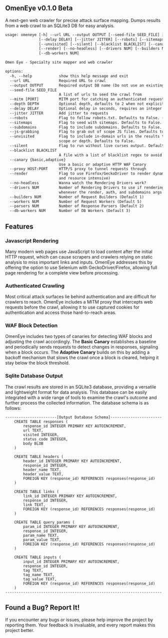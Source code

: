 ## OmenEye v0.1.0 Beta

A next-gen web crawler for precise attack surface mapping. Dumps results from a web crawl to an SQLite3 DB for easy analysis.


```txt
usage: omeneye [-h] --url URL --output OUTPUT [--seed-file SEED_FILE] [--mitm [PORT]] [--depth DEPTH]
               [--delay DELAY] [--jitter JITTER] [--robots] [--sitemaps] [--subdomains] [--js-grabbing]
               [--unvisited] [--silent] [--blacklist BLACKLIST] [--canary {basic,adaptive}] [--proxy HOST:PORT]
               [--render] [--no-headless] [--drivers NUM] [--builders NUM] [--workers NUM] [--parsers NUM]
               [--db-workers NUM]

Omen Eye - Specialty site mapper and web crawler

options:
  -h, --help            show this help message and exit
  --url URL             Required URL to crawl
  --output OUTPUT       Required output DB name (Do not use an existing DB)
  --seed-file SEED_FILE
                        A list of urls to seed the crawl from
  --mitm [PORT]         MITM port for catching an authenticated request for authed crawls (Default 8080 if used)
  --depth DEPTH         Optional depth, defaults to 2 when not explicitly set
  --delay DELAY         Optional delay in seconds, requires an integer value
  --jitter JITTER       Add jitter to requests
  --robots              Flag to follow robots.txt. Defaults to False. (Only Allow/Disallow Directives)
  --sitemaps            Flag to seed with sitemaps. Defaults to False.
  --subdomains          Flag to include subdomains. Defaults to False.
  --js-grabbing         Flag to grab out of scope JS files. Defaults to False.
  --unvisited           Flag to include in-domain urls in the results that were seen, but were unvisited due to
                        scope or depth. Defaults to False.
  --silent              Flag to run without live curses output. Defaults to False.
  --blacklist BLACKLIST
                        A file with a list of blacklist regex to avoid when crawling
  --canary {basic,adaptive}
                        Use a basic or adaptive HTTP WAF Canary
  --proxy HOST:PORT     HTTP/S proxy to tunnel requests through
  --render              Flag to use Firefox/GeckoDriver to render dynamic webpages. Defaults to False. (Can be slow
                        and resource intensive)
  --no-headless         Wanna watch the Rendering Drivers work?
  --drivers NUM         Number of Rendering Drivers to use if rendering (Default 1) (WARNING: This number is doubled
                        whenever the render, auth, and subdomains args are used together)
  --builders NUM        Number of Request Builders (Default 1)
  --workers NUM         Number of Request Workers (Default 5)
  --parsers NUM         Number of Response Parsers (Default 2)
  --db-workers NUM      Number of DB Workers (Default 3)
```


## Features

### Javascript Rendering
Many modern web pages use JavaScript to load content after the initial HTTP request, which can cause scrapers and crawlers relying on static analysis to miss important links and inputs. OmenEye addresses this by offering the option to use Selenium with GeckoDriver/Firefox, allowing full page rendering for a complete view before processing.

### Authenticated Crawling
Most critical attack surfaces lie behind authentication and are difficult for crawlers to reach. OmenEye includes a MITM proxy that intercepts web requests before the crawl, allowing it to use captured cookies for authentication and access those hard-to-reach areas.

### WAF Block Detection
OmenEye includes two types of canaries for detecting WAF blocks and adjusting the crawl accordingly. The **Basic Canary** establishes a baseline and periodically sends requests to detect changes in responses, signaling when a block occurs. The **Adaptive Canary** builds on this by adding a backoff mechanism that slows the crawl once a block is cleared, helping it stay below the block threshold.


### Sqlite Database Output
The crawl results are stored in an SQLite3 database, providing a versatile and lightweight format for data analysis. This database can be easily integrated with a wide range of tools to examine the crawl's outcome and further process the collected information. The database schema is as follows:

```
-----------------------[Output Database Schema]-----------------------
    CREATE TABLE responses (
        response_id INTEGER PRIMARY KEY AUTOINCREMENT,
        url TEXT,
        visited INTEGER,
        status_code INTEGER,
        body BLOB
    )

    CREATE TABLE headers (
        header_id INTEGER PRIMARY KEY AUTOINCREMENT,
        response_id INTEGER,
        header_name TEXT,
        header_value TEXT,
        FOREIGN KEY (response_id) REFERENCES responses(response_id)
    )

    CREATE TABLE links (
        link_id INTEGER PRIMARY KEY AUTOINCREMENT,
        response_id INTEGER,
        link TEXT,
        FOREIGN KEY (response_id) REFERENCES responses(response_id)
    )

    CREATE TABLE query_params (
        param_id INTEGER PRIMARY KEY AUTOINCREMENT,
        response_id INTEGER,
        param_name TEXT,
        param_value TEXT,
        FOREIGN KEY (response_id) REFERENCES responses(response_id)
    )

    CREATE TABLE inputs (
        input_id INTEGER PRIMARY KEY AUTOINCREMENT,
        response_id INTEGER,
        tag TEXT,
        tag_name TEXT,
        tag_value TEXT,
        FOREIGN KEY (response_id) REFERENCES responses(response_id)
    )
----------------------------------------------------------------------
```
## Found a Bug? Report It!
If you encounter any bugs or issues, please help improve the project by reporting them.
Your feedback is invaluable, and every report makes this project better.